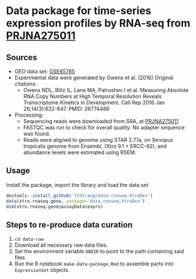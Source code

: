 # Data package for time-series expression profiles by RNA-seq from [PRJNA275011](https://www.ncbi.nlm.nih.gov/bioproject/275011)

## Sources

  * GEO data set: [GSE65785](https://www.ncbi.nlm.nih.gov/geo/query/acc.cgi?acc=GSE65785)
  * Experimental data were generated by Owens et al. (2016) Original citations:
    * Owens NDL, Blitz IL, Lane MA, Patrushev I et al. Measuring Absolute RNA Copy Numbers at High Temporal Resolution Reveals Transcriptome Kinetics in Development. Cell Rep 2016 Jan 26;14(3):632-647. PMID: 26774488
  * Processing:
    * Sequencing reads were downloaded from SRA, at [PRJNA275011](https://www.ncbi.nlm.nih.gov/bioproject/?term=PRJNA275011)
    * FASTQC was run to check for overall quality. No adapter sequence was found.
    * Reads were aligned to genome using STAR 2.7.1a, on Xenopus tropicalis genome from Ensembl, (Xtro 9.1 + ERCC-92), and abundance levels were estimated using RSEM.
  
## Usage

Install the package, import the library and load the data set

```R
devtools::install_github('ttdtrang/data-rnaseq-XtroDev')
data(xtro.rnaseq.gene, package='data.rnaseq.XtroDev')
dim(xtro.rnaseq.gene@assayData$exprs)
```

## Steps to re-produce data curation

1. `cd data-raw`
2. Download all necessary raw data files.
3. Set the environment variable `DBDIR` to point to the path containing said files
4. Run the R notebook `make-data-package.Rmd` to assemble parts into `ExpressionSet` objects.
